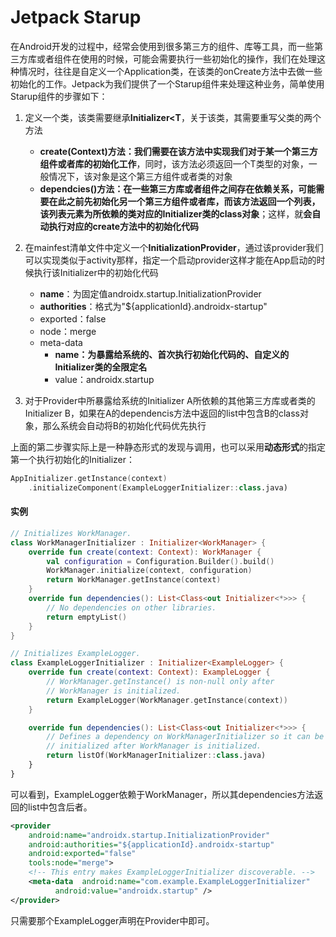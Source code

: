 # Jetpack Starup

在Android开发的过程中，经常会使用到很多第三方的组件、库等工具，而一些第三方库或者组件在使用的时候，可能会需要执行一些初始化的操作，我们在处理这种情况时，往往是自定义一个Application类，在该类的onCreate方法中去做一些初始化的工作。Jetpack为我们提供了一个Starup组件来处理这种业务，简单使用Starup组件的步骤如下：

1. 定义一个类，该类需要继承**Initializer<T**，关于该类，其需要重写父类的两个方法
   * **create(Context)**方法：我们需要**在该方法中实现我们对于某一个第三方组件或者库的初始化工作**，同时，该方法必须返回一个T类型的对象，一般情况下，该对象是这个第三方组件或者类的对象
   * **dependcies()**方法：在一些第三方库或者组件之间存在依赖关系，可能需要在此之前先初始化另一个第三方组件或者库，而该方法返回一个列表，该列表元素为**所依赖的类对应的Initializer类的class对象**；这样，就**会自动执行对应的create方法中的初始化代码**
2. 在mainfest清单文件中定义一个**InitializationProvider**，通过该provider我们可以实现类似于activity那样，指定一个启动provider这样才能在App启动的时候执行该Initializer中的初始化代码
   * **name**：为固定值androidx.startup.InitializationProvider
   * **authorities**：格式为"${applicationId}.androidx-startup"
   * exported：false
   * node：merge
   * meta-data
     * **name：为暴露给系统的、首次执行初始化代码的、自定义的Initializer类的全限定名**
     * value：androidx.startup

3. 对于Provider中所暴露给系统的Initializer A所依赖的其他第三方库或者类的Initializer B，如果在A的dependencis方法中返回的list中包含B的class对象，那么系统会自动将B的初始化代码优先执行

上面的第二步骤实际上是一种静态形式的发现与调用，也可以采用**动态形式**的指定第一个执行初始化的Initializer：

```kotlin
AppInitializer.getInstance(context)
    .initializeComponent(ExampleLoggerInitializer::class.java)
```



#### 实例

```kotlin
// Initializes WorkManager.
class WorkManagerInitializer : Initializer<WorkManager> {
    override fun create(context: Context): WorkManager {
        val configuration = Configuration.Builder().build()
        WorkManager.initialize(context, configuration)
        return WorkManager.getInstance(context)
    }
    override fun dependencies(): List<Class<out Initializer<*>>> {
        // No dependencies on other libraries.
        return emptyList()
    }
}

// Initializes ExampleLogger.
class ExampleLoggerInitializer : Initializer<ExampleLogger> {
    override fun create(context: Context): ExampleLogger {
        // WorkManager.getInstance() is non-null only after
        // WorkManager is initialized.
        return ExampleLogger(WorkManager.getInstance(context))
    }

    override fun dependencies(): List<Class<out Initializer<*>>> {
        // Defines a dependency on WorkManagerInitializer so it can be
        // initialized after WorkManager is initialized.
        return listOf(WorkManagerInitializer::class.java)
    }
}
```

可以看到，ExampleLogger依赖于WorkManager，所以其dependencies方法返回的list中包含后者。

```xml
<provider
    android:name="androidx.startup.InitializationProvider"
    android:authorities="${applicationId}.androidx-startup"
    android:exported="false"
    tools:node="merge">
    <!-- This entry makes ExampleLoggerInitializer discoverable. -->
    <meta-data  android:name="com.example.ExampleLoggerInitializer"
          android:value="androidx.startup" />
</provider>
```

只需要那个ExampleLogger声明在Provider中即可。

